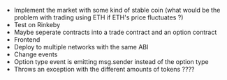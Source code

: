 -   Implement the market with some kind of stable coin (what would be the problem with trading using ETH if ETH's price fluctuates ?)
-   Test on Rinkeby
-   Maybe seperate contracts into a trade contract and an option contract
-   Frontend
-	Deploy to multiple networks with the same ABI
- Change events
- Option type event is emitting msg.sender instead of the option type
- Throws an exception with the different amounts of tokens ????
